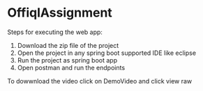# OffiqlAssignment

Steps for executing the web app:

1) Download the zip file of the project
2) Open the project in any spring boot supported IDE like eclipse
3) Run the project as spring boot app
4) Open postman and run the endpoints

To dowwnload the video click on DemoVideo and click view raw
